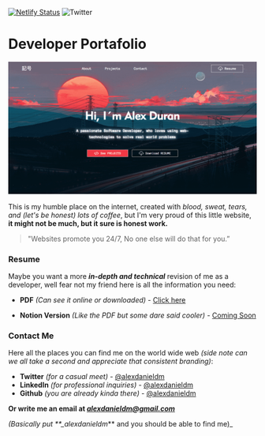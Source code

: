 [![Netlify Status](https://api.netlify.com/api/v1/badges/ebe25eea-3aef-4b1e-a828-b15405495ab8/deploy-status)](https://app.netlify.com/sites/alexdanieldm/deploys) ![Twitter](https://img.shields.io/twitter/url?style=social&url=https%3A%2F%2Fgithub.com%2Falexdanieldm%2Falexdanieldm.com)

# Developer Portafolio

<p align="center">
    <img src="./src/assets/images/header.png" alt="Portafolio Sanpshot"/>
</p>

This is my humble place on the internet, created with _blood, sweat, tears, and (let's be honest) lots of coffee_, but I'm very proud of this little website, **it might not be much, but it sure is honest work.**

> "Websites promote you 24/7, No one else will do that for you.”

### Resume

Maybe you want a more _**in-depth and technical**_ revision of me as a developer, well fear not my friend here is all the information you need:

- **PDF** _(Can see it online or downloaded)_ - [Click here](https://github.com/alexdanieldm/alexdanieldm.com/blob/gatsby/alexduran-gatsby/src/docs/Resume.pdf)

- **Notion Version** _(Like the PDF but some dare said cooler)_ - [Coming Soon]()

### Contact Me

Here all the places you can find me on the world wide web _(side note can we all take a second and appreciate that consistent branding)_:

- **Twitter** _(for a casual meet)_ - [@alexdanieldm](https://twitter.com/alexdanieldm)
- **LinkedIn** _(for professional inquiries)_ - [@alexdanieldm](https://www.linkedin.com/in/alexdanieldm/)
- **Github** _(you are already kinda there)_ - [@alexdanieldm](https://github.com/alexdanieldm)

**Or write me an email at _[alexdanieldm@gmail.com](mailto:alexdanieldm@gmail.com)_**

_(Basically put \*\*\_alexdanieldm_\*\* and you should be able to find me)\_
